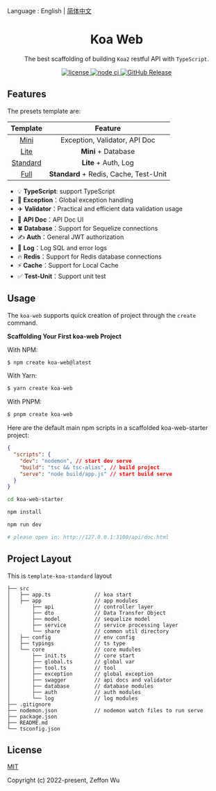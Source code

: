 Language : English | [简体中文](./README-zh-CN.md)

<h1 align="center">Koa Web</h1>

<div align="center">

The best scaffolding of building `Koa2` restful API with `TypeScript`.

<a href="https://github.com/zeffon/koa-web/blob/main/LICENSE">
<img src="https://img.shields.io/github/license/zeffon/koa-web?style=flat-square" alt="license">
</a>
<a href="https://github.com/zeffon/koa-web/actions/workflows/ci.yml">
<img alt="node ci" src="https://github.com/zeffon/koa-web/actions/workflows/ci.yml/badge.svg?style=flat-square">
</a>
<a href="https://github.com/zeffon/koa-web/actions/workflows/tests.yml">
<a href="https://github.com/zeffon/koa-web/releases/latest">
  <img alt="GitHub Release" src="https://img.shields.io/github/v/release/zeffon/koa-web.svg">
</a>
</div>

## Features

The presets template are:

|                         Template                         |                Feature                 |
| :------------------------------------------------------: | :------------------------------------: |
|     [Mini](https://stackblitz.com/edit/koa-web-mini)     |     Exception, Validator, API Doc      |
|     [Lite](https://stackblitz.com/edit/koa-web-lite)     |          **Mini** + Database           |
| [Standard](https://stackblitz.com/edit/koa-web-standard) |          **Lite** + Auth, Log          |
|     [Full](https://stackblitz.com/edit/koa-web-full)     | **Standard** + Redis, Cache, Test-Unit |

- :bulb: **TypeScript**: support TypeScript
- :rocket: **Exception**：Global exception handling
- :airplane: **Validator**：Practical and efficient data validation usage
- :memo: **API Doc**：API Doc UI
- :four_leaf_clover: **Database**：Support for Sequelize connections
- :writing_hand: **Auth**：General JWT authorization
- :book: **Log**：Log SQL and error logs
- :fire: **Redis**：Support for Redis database connections
- :zap: **Cache**：Support for Local Cache
- :white_check_mark: **Test-Unit**：Support unit test

## Usage

The `koa-web` supports quick creation of project through the `create` command.

**Scaffolding Your First koa-web Project**

With NPM:

```bash
$ npm create koa-web@latest
```

With Yarn:

```bash
$ yarn create koa-web
```

With PNPM:

```bash
$ pnpm create koa-web
```

Here are the default main npm scripts in a scaffolded koa-web-starter project:

```json
{
  "scripts": {
    "dev": "nodemon", // start dev serve
    "build": "tsc && tsc-alias", // build project
    "serve": "node build/app.js" // start build serve
  }
}
```

```bash
cd koa-web-starter

npm install

npm run dev

# please open in: http://127.0.0.1:3100/api/doc.html
```

## Project Layout

This is `template-koa-standard` layout

```
├── src
│   ├── app.ts              // koa start
│   ├── app                 // app modules
│       ├── api             // controller layer
│       ├── dto             // Data Transfer Object
│       ├── model           // sequelize model
│       ├── service         // service processing layer
│       └── share           // common util directory
│   ├── config              // env config
│   ├── typings             // ts type
│   └── core                // core mudules
│       ├── init.ts         // core start
│       ├── global.ts       // global var
│       ├── tool.ts         // tool
│       ├── exception       // global exception
│       ├── swagger         // api docs and validator
│       ├── database        // database modules
│       ├── auth            // auth modules
│       └── log             // log modules
├── .gitignore
├── nodemon.json            // nodemon watch files to run serve
├── package.json
├── README.md
└── tsconfig.json
```

## License

[MIT](https://opensource.org/licenses/MIT)

Copyright (c) 2022-present, Zeffon Wu
